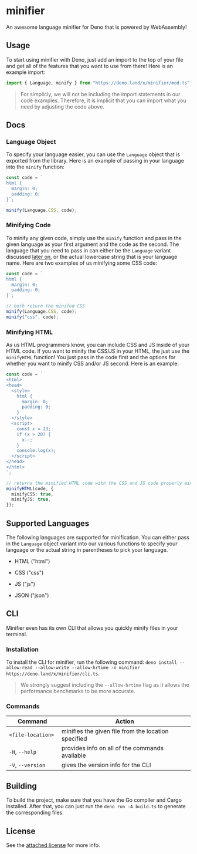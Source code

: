 # minifier

An awesome language minifier for Deno that is powered by WebAssembly!

## Usage

To start using minifier with Deno, just add an import to the top of your file and get all of the features that you want to use from there! Here is an example import:

```ts
import { Language, minify } from "https://deno.land/x/minifier/mod.ts";
```

> For simpliciy, we will not be including the import statements in our code examples. Therefore, it is implicit that you can import what you need by adjusting the code above.

## Docs

### Language Object

To specify your language easier, you can use the `Language` object that is exported from the library. Here is an example of passing in your language into the `minify` function:

```ts
const code = `
html {
  margin: 0;
  padding: 0;
}`;

minify(Language.CSS, code);
```

### Minifying Code

To minify any given code, simply use the `minify` function and pass in the given language as your first argument and the code as the second. The language that you need to pass in can either be the `Language` variant discussed [later on](#supported-languages), or the actual lowercase string that is your language name. Here are two examples of us minifying some CSS code:

```ts
const code = `
html {
  margin: 0;
  padding: 0;
}`;

// both return the minifed CSS
minify(Language.CSS, code);
minify("css", code);
```

### Minifying HTML

As us HTML programmers know, you can include CSS and JS inside of your HTML code. If you want to minify the CSS/JS in your HTML, the just use the `minifyHTML` function! You just pass in the code first and the options for whether you want to minify CSS and/or JS second. Here is an example:

```ts
const code = `
<html>
<head>
  <style>
    html {
      margin: 0;
      padding: 0;
    }
  </style>
  <script>
    const x = 23;
    if (x > 20) {
      x--;
    }
    console.log(x);
  </script>
</head>
</html>
`;

// returns the minified HTML code with the CSS and JS code properly minified, too
minifyHTML(code, {
  minifyCSS: true,
  minifyJS: true,
});
```

## Supported Languages

The following languages are supported for minification. You can either pass in the `Language` object variant into our various functions to specify your language or the actual string in parentheses to pick your language.

- HTML ("html")

- CSS ("css")

- JS ("js")

- JSON ("json")

## CLI

Minifier even has its own CLI that allows you quickly minify files in your terminal.

### Installation

To install the CLI for minifier, run the following command: `deno install --allow-read --allow-write --allow-hrtime -n minifier https://deno.land/x/minifier/cli.ts`.

> We strongly suggest including the `--allow-hrtime` flag as it allows the performance benchmarks to be more accurate.

### Commands

| Command            | Action                                              |
| ------------------ | --------------------------------------------------- |
| `<file-location> ` | minifies the given file from the location specified |
| `-H`, `--help`     | provides info on all of the commands available      |
| `-V`, `--version`  | gives the version info for the CLI                  |

## Building

To build the project, make sure that you have the Go compiler and Cargo installed. After that, you can just run the `deno run -A build.ts` to generate the corresponding files.

## License

See the [attached license](./LICENSE) for more info.
